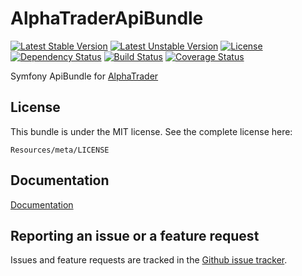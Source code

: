 AlphaTraderApiBundle
=============
[![Latest Stable Version](https://poser.pugx.org/alphatrader/api-bundle/v/stable)](https://packagist.org/packages/alphatrader/api-bundle)
[![Latest Unstable Version](https://poser.pugx.org/alphatrader/api-bundle/v/unstable)](https://packagist.org/packages/alphatrader/api-bundle)
[![License](https://poser.pugx.org/alphatrader/api-bundle/license)](https://packagist.org/packages/alphatrader/api-bundle)
[![Dependency Status](https://www.versioneye.com/user/projects/57ea3a2579806f002f4aec89/badge.svg?style=flat-square)](https://www.versioneye.com/user/projects/57ea3a2579806f002f4aec89)
[![Build Status](https://travis-ci.org/Alpha-Trader/AlphaTraderApiBundle.svg?branch=master)](https://travis-ci.org/Alpha-Trader/AlphatraderApiBundle)
[![Coverage Status](https://coveralls.io/repos/github/Alpha-Trader/AlphaTraderApiBundle/badge.svg?branch=master)](https://coveralls.io/github/Alpha-Trader/AlphaTraderApiBundle?branch=master)

Symfony ApiBundle for [AlphaTrader](http://www.alpha-trader.com)

License
-------

This bundle is under the MIT license. See the complete license here:

    Resources/meta/LICENSE
    
Documentation
-------------

[Documentation](https://github.com/Tr0nYx/AlphatraderApiBundle/tree/master/Resources/Doc/Index.rst)

Reporting an issue or a feature request
---------------------------------------

Issues and feature requests are tracked in the [Github issue tracker](https://github.com/Tr0nYx/AlphatraderApiBundle/issues).
